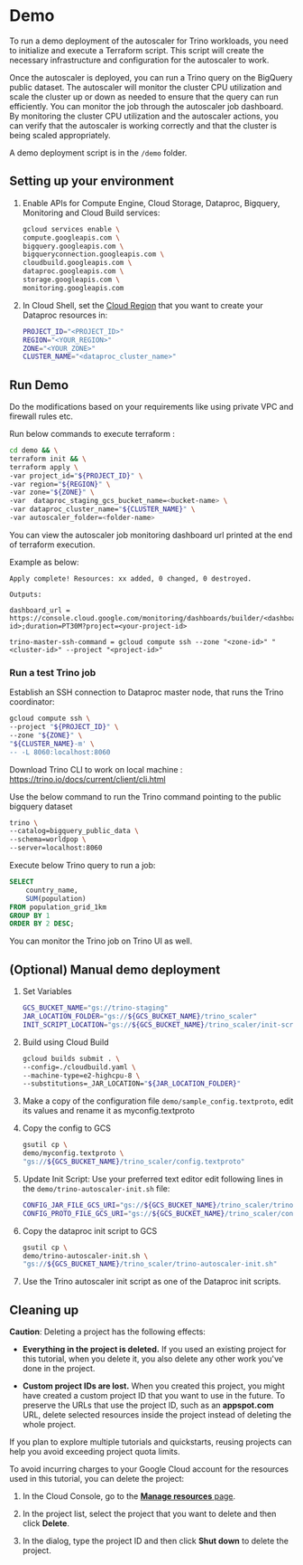 # Demo

To run a demo deployment of the autoscaler for Trino workloads, you need to
initialize and execute a Terraform script. This script will create the necessary
infrastructure and configuration for the autoscaler to work.

Once the autoscaler is deployed, you can run a Trino query on the BigQuery
public dataset. The autoscaler will monitor the cluster CPU utilization and
scale the cluster up or down as needed to ensure that the query can run
efficiently. You can monitor the job through the autoscaler job dashboard. By
monitoring the cluster CPU utilization and the autoscaler actions, you can
verify that the autoscaler is working correctly and that the cluster is being
scaled appropriately.

A demo deployment script is in the `/demo` folder.

## Setting up your environment

1.  Enable APIs for Compute Engine, Cloud Storage, Dataproc, Bigquery,
    Monitoring and Cloud Build services:

    ```bash
    gcloud services enable \
    compute.googleapis.com \
    bigquery.googleapis.com \
    bigqueryconnection.googleapis.com \
    cloudbuild.googleapis.com \
    dataproc.googleapis.com \
    storage.googleapis.com \
    monitoring.googleapis.com
    ```

1.  In Cloud Shell, set the
    [Cloud Region](https://cloud.google.com/compute/docs/regions-zones#available)
    that you want to create your Dataproc resources in:

    ```bash
    PROJECT_ID="<PROJECT_ID>"
    REGION="<YOUR_REGION>"
    ZONE="<YOUR_ZONE>"
    CLUSTER_NAME="<dataproc_cluster_name>"
    ```

## Run Demo

Do the modifications based on your requirements like using private VPC and
firewall rules etc.

Run below commands to execute terraform :

```bash
cd demo && \
terraform init && \
terraform apply \
-var project_id="${PROJECT_ID}" \
-var region="${REGION}" \
-var zone="${ZONE}" \
-var  dataproc_staging_gcs_bucket_name=<bucket-name> \
-var dataproc_cluster_name="${CLUSTER_NAME}" \
-var autoscaler_folder=<folder-name>
```

You can view the autoscaler job monitoring dashboard url printed at the end of
terraform execution.

Example as below:

```text
Apply complete! Resources: xx added, 0 changed, 0 destroyed.

Outputs:

dashboard_url = https://console.cloud.google.com/monitoring/dashboards/builder/<dashboard-id>;duration=PT30M?project=<your-project-id>

trino-master-ssh-command = gcloud compute ssh --zone "<zone-id>" "<cluster-id>" --project "<project-id>"
```

### Run a test Trino job

Establish an SSH connection to Dataproc master node, that runs the Trino
coordinator:

```bash
gcloud compute ssh \
--project "${PROJECT_ID}" \
--zone "${ZONE}" \
"${CLUSTER_NAME}-m' \
-- -L 8060:localhost:8060
```

Download Trino CLI to work on local machine :
<https://trino.io/docs/current/client/cli.html>

Use the below command to run the Trino command pointing to the public bigquery
dataset

```bash
trino \
--catalog=bigquery_public_data \
--schema=worldpop \
--server=localhost:8060
```

Execute below Trino query to run a job:

```sql
SELECT
    country_name,
    SUM(population)
FROM population_grid_1km
GROUP BY 1
ORDER BY 2 DESC;
```

You can monitor the Trino job on Trino UI as well.

## (Optional) Manual demo deployment

1.  Set Variables

    ```bash
    GCS_BUCKET_NAME="gs://trino-staging"
    JAR_LOCATION_FOLDER="gs://${GCS_BUCKET_NAME}/trino_scaler"
    INIT_SCRIPT_LOCATION="gs://${GCS_BUCKET_NAME}/trino_scaler/init-script.sh"
    ```

1.  Build using Cloud Build

    ```bash
    gcloud builds submit . \
    --config=./cloudbuild.yaml \
    --machine-type=e2-highcpu-8 \
    --substitutions=_JAR_LOCATION="${JAR_LOCATION_FOLDER}"
    ```

1.  Make a copy of the configuration file `demo/sample_config.textproto`, edit
    its values and rename it as myconfig.textproto

1.  Copy the config to GCS

    ```bash
    gsutil cp \
    demo/myconfig.textproto \
    "gs://${GCS_BUCKET_NAME}/trino_scaler/config.textproto"
    ```

1.  Update Init Script: Use your preferred text editor edit following lines in
    the `demo/trino-autoscaler-init.sh` file:

    ```bash
    CONFIG_JAR_FILE_GCS_URI="gs://${GCS_BUCKET_NAME}/trino_scaler/trino-autoscaler-on-dataproc-all.jar";
    CONFIG_PROTO_FILE_GCS_URI="gs://${GCS_BUCKET_NAME}/trino_scaler/config.textproto";
    ```

1.  Copy the dataproc init script to GCS

    ```bash
    gsutil cp \
    demo/trino-autoscaler-init.sh \
    "gs://${GCS_BUCKET_NAME}/trino_scaler/trino-autoscaler-init.sh"
    ```

1.  Use the Trino autoscaler init script as one of the Dataproc init scripts.

## Cleaning up

**Caution**: Deleting a project has the following effects:

- **Everything in the project is deleted.** If you used an existing project for
  this tutorial, when you delete it, you also delete any other work you\'ve done
  in the project.

- **Custom project IDs are lost.** When you created this project, you might have
  created a custom project ID that you want to use in the future. To preserve
  the URLs that use the project ID, such as an **appspot.com** URL, delete
  selected resources inside the project instead of deleting the whole project.

If you plan to explore multiple tutorials and quickstarts, reusing projects can
help you avoid exceeding project quota limits.

To avoid incurring charges to your Google Cloud account for the resources used
in this tutorial, you can delete the project:

1.  In the Cloud Console, go to the
    [**Manage resources** page](https://console.cloud.google.com/iam-admin/projects).

1.  In the project list, select the project that you want to delete and then
    click **Delete**.

1.  In the dialog, type the project ID and then click **Shut down** to delete
    the project.
